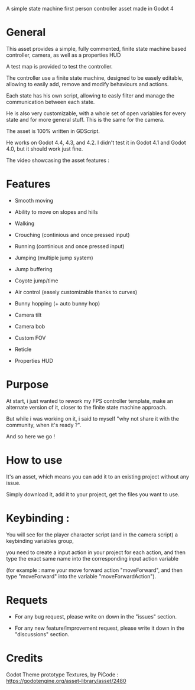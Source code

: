 A simple state machine first person controller asset made in Godot 4

# **General**


This asset provides a simple, fully commented, finite state machine based controller, camera, as well as a properties HUD

A test map is provided to test the controller.

The controller use a finite state machine, designed to be easely editable, allowing to easily add, remove and modify behaviours and actions.

Each state has his own script, allowing to easly filter and manage the communication between each state.

He is also very customizable, with a whole set of open variables for every state and for more general stuff. This is the same for the camera.

The asset is 100% written in GDScript.

He works on Godot 4.4, 4.3, and 4.2. I didn't test it in Godot 4.1 and Godot 4.0, but it should work just fine.

The video showcasing the asset features : 


# **Features**

 - Smooth moving
 - Ability to move on slopes and hills
 - Walking
 - Crouching (continious and once pressed input)
 - Running (continious and once pressed input)
 - Jumping (multiple jump system)
 - Jump buffering
 - Coyote jump/time
 - Air control (easely customizable thanks to curves)
 - Bunny hopping (+ auto bunny hop)
    
 - Camera tilt
 - Camera bob
 - Custom FOV
   
 - Reticle
 - Properties HUD

# **Purpose**


At start, i just wanted to rework my FPS controller template, make an alternate version of it, closer to the finite state machine approach.

But while i was working on it, i said to myself "why not share it with the community, when it's ready ?".

And so here we go !


# **How to use**


It's an asset, which means you can add it to an existing project without any issue.

Simply download it, add it to your project, get the files you want to use.

 # Keybinding : 

   You will see for the player character script (and in the camera script) a keybinding variables group,

   you need to create a input action in your project for each action, and then type the exact same name into the corresponding input action variable

   (for example : name your move forward action "moveForward", and then type "moveForward" into the variable "moveForwardAction").

# **Requets**

- For any bug request, please write on down in the "issues" section.

- For any new feature/improvement request, please write it down in the "discussions" section.


# **Credits**


Godot Theme prototype Textures, by PiCode : https://godotengine.org/asset-library/asset/2480




 
